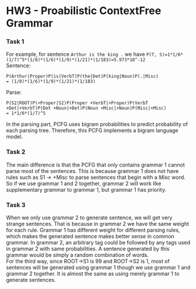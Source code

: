 # HW3 - Proabilistic ContextFree Grammar

### Task 1
For example, for sentence `Arthur is the king .` we have `P(T, S)=1*1/6*(1/7)^5*(1/8)*(1/6)*(1/9)*(1/21)*(1/183)=5.973*10^-12`  
Sentence:
```
P(Arthur|Proper)P(is|VerbT)P(the|Det)P(king|Noun)P(.|Misc) 
= (1/8)*(1/6)*(1/9)*(1/21)*(1/183)
```
Parse:
```
P(S2|ROOT)P(+Proper|S2)P(Proper +VerbT|+Proper)P(VerbT +Det|+VerbT)P(Det +Noun|+Det)P(Noun +Misc|+Noun)P(Misc|+Misc)
= 1*1/6*(1/7)^5
```
In the parsing part, PCFG uses bigram probabilities to predict probability of each parsing tree.
Therefore, this PCFG implements a bigram language model. 

### Task 2
The main difference is that the PCFG that only contains grammar 1 cannot parse most of the sentences. This is because grammar 1 does not have rules such as S1 -> +Misc to parse sentences that begin with a *Misc* word. So if we use grammar 1 and 2 together, grammar 2 will work like supplementary grammar to grammar 1, but grammar 1 has priority.

### Task 3
When we only use grammar 2 to generate sentence, we will get very strange sentences. That is because in grammar 2 we have the same weight for each rule.  Grammar 1 has different weight for different parsing rules, which makes the generated sentence makes better sense in common grammar. In grammar 2, an arbitrary tag could be followed by any tags used in grammar 2 with same probabilities. A sentence generated by this grammar would be simply a random combination of words.  
For the third way, since ROOT->S1 is 99 and ROOT->S2 is 1, most of sentences will be generated using grammar 1 though we use grammar 1 and grammar 2 together. It is almost the same as using merely grammar 1 to generate sentences.
